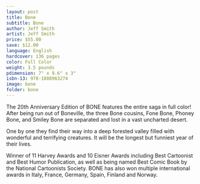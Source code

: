 ```yaml
---
layout: post
title: Bone
subtitle: Bone
author: Jeff Smith
artist: Jeff Smith
price: $55.00
save: $12.00
language: English
hardcover: 136 pages
color: Full Color
weight: 3.5 pounds
pdimension: 7" x 9.6" x 3"
isbn-13: 978-1888963274
image: bone
folder: bone
---
```


The 20th Anniversary Edition of BONE features the entire saga in full color! After being run out of Boneville, the three Bone cousins, Fone Bone, Phoney Bone, and Smiley Bone are separated and lost in a vast uncharted desert. 

One by one they find their way into a deep forested valley filled with wonderful and terrifying creatures. It will be the longest but funniest year of their lives. 

Winner of 11 Harvey Awards and 10 Eisner Awards including Best Cartoonist and Best Humor Publication, as well as being named Best Comic Book by the National Cartoonists Society. BONE has also won multiple international awards in Italy, France, Germany, Spain, Finland and Norway.